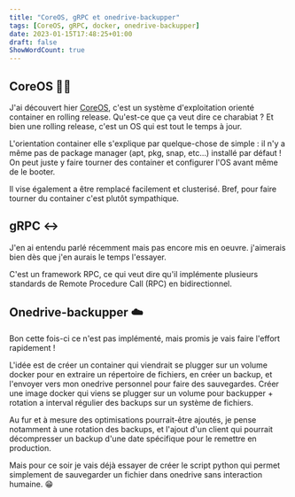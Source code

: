 ```yaml
---
title: "CoreOS, gRPC et onedrive-backupper"
tags: [CoreOS, gRPC, docker, onedrive-backupper]
date: 2023-01-15T17:48:25+01:00
draft: false
ShowWordCount: true
---
```


## CoreOS 🌱🐋
J'ai découvert hier [CoreOS](https://getfedora.org/coreos?stream=stable), c'est un système d'exploitation orienté container en rolling release. Qu'est-ce que ça veut dire ce charabiat ? Et bien une rolling release, c'est un OS qui est tout le temps à jour.

L'orientation container elle s'explique par quelque-chose de simple : il n'y a même pas de package manager (apt, pkg, snap, etc...) installé par défaut ! On peut juste y faire tourner des container et configurer l'OS avant même de le booter.

Il vise également a être remplacé facilement et clusterisé. Bref, pour faire tourner du container c'est plutôt sympathique.


## gRPC ↔️

J'en ai entendu parlé récemment mais pas encore mis en oeuvre. j'aimerais bien dès que j'en aurais le temps l'essayer.

C'est un framework RPC, ce qui veut dire qu'il implémente plusieurs standards de Remote Procedure Call (RPC) en bidirectionnel.

## Onedrive-backupper ☁️

Bon cette fois-ci ce n'est pas implémenté, mais promis je vais faire l'effort rapidement !

L'idée est de créer un container qui viendrait se plugger sur un volume docker pour en extraire un répertoire de fichiers, en créer un backup, et l'envoyer vers mon onedrive personnel pour faire des sauvegardes.
Créer une image docker qui viens se plugger sur un volume pour backupper + rotation a interval régulier des backups sur un système de fichiers.

Au fur et à mesure des optimisations pourrait-être ajoutés, je pense notamment à une rotation des backups, et l'ajout d'un client qui pourrait décompresser un backup d'une date spécifique pour le remettre en production.

Mais pour ce soir je vais déjà essayer de créer le script python qui permet simplement de sauvegarder un fichier dans onedrive sans interaction humaine. 😁
